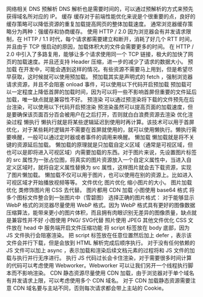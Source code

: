 网络相关
    DNS 预解析
        DNS 解析也是需要时间的，可以通过预解析的方式来预先获得域名所对应的 IP。
        <link rel="dns-prefetch" href="//yuchengkai.cn" />
    缓存
        缓存对于前端性能优化来说是个很重要的点，良好的缓存策略可以降低资源的重复加载提高网页的整体加载速度。
        通常浏览器缓存策略分为两种：强缓存和协商缓存。
    使用 HTTP / 2.0
        因为浏览器会有并发请求限制，在 HTTP / 1.1 时代，每个请求都需要建立和断开，消耗了好几个 RTT 时间，并且由于 TCP 慢启动的原因，加载体积大的文件会需要更多的时间。
        在 HTTP / 2.0 中引入了多路复用，能够让多个请求使用同一个 TCP 链接，极大的加快了网页的加载速度。并且还支持 Header 压缩，进一步的减少了请求的数据大小。
    预加载
        在开发中，可能会遇到这样的情况。有些资源不需要马上用到，但是希望尽早获取，这时候就可以使用预加载。
        预加载其实是声明式的 fetch ，强制浏览器请求资源，并且不会阻塞 onload 事件，可以使用以下代码开启预加载
            <link rel="preload" href="http://example.com" />
        预加载可以一定程度上降低首屏的加载时间，因为可以将一些不影响首屏但重要的文件延后加载，唯一缺点就是兼容性不好。
    预渲染
        可以通过预渲染将下载的文件预先在后台渲染，可以使用以下代码开启预渲染
            <link rel="prerender" href="http://example.com" />
        预渲染虽然可以提高页面的加载速度，但是要确保该页面百分百会被用户在之后打开，否则就白白浪费资源去渲染
优化渲染过程
    懒执行
        懒执行就是将某些逻辑延迟到使用时再计算。该技术可以用于首屏优化，对于某些耗时逻辑并不需要在首屏就使用的，就可以使用懒执行。懒执行需要唤醒，一般可以通过定时器或者事件的调用来唤醒。
    懒加载
        懒加载就是将不关键的资源延后加载。
        懒加载的原理就是只加载自定义区域（通常是可视区域，但也可以是即将进入可视区域）内需要加载的东西。对于图片来说，先设置图片标签的 src 属性为一张占位图，将真实的图片资源放入一个自定义属性中，当进入自定义区域时，就将自定义属性替换为 src 属性，这样图片就会去下载资源，实现了图片懒加载。
        懒加载不仅可以用于图片，也可以使用在别的资源上。比如进入可视区域才开始播放视频等等。
文件优化
    图片优化
        缩小图片的大小。
    图片加载优化
        类修饰图片用 CSS 去代替。
        图片都用 CDN 加载
        小图使用 base64 格式
        将多个图标文件整合到一张图片中（雪碧图）
        选择正确的图片格式：
            对于能够显示 WebP 格式的浏览器尽量使用 WebP 格式。因为 WebP 格式具有更好的图像数据压缩算法，能带来更小的图片体积，而且拥有肉眼识别无差异的图像质量，缺点就是兼容性并不好
            小图使用 PNG/ SVG代替
            照片使用 JPEG
    其他文件优化
        CSS 文件放在 head 中
        服务端开启文件压缩功能
        将 script 标签放在 body 底部，因为 JS 文件执行会阻塞渲染。
        把 script 标签放在任意位置然后加上 defer ，表示该文件会并行下载，但是会放到 HTML 解析完成后顺序执行。
        对于没有任何依赖的 JS 文件可以加上 async ，表示加载和渲染后续文档元素的过程将和 JS 文件的加载与执行并行无序进行。
        执行 JS 代码过长会卡住渲染，对于需要很多时间计算的代码可以考虑使用 Webworker。Webworker 可以让我们另开一个线程执行脚本而不影响渲染。
    CDN
        静态资源尽量使用 CDN 加载，由于浏览器对于单个域名有并发请求上限，可以考虑使用多个 CDN 域名。
        对于 CDN 加载静态资源需要注意 CDN 域名要与主站不同，否则每次请求都会带上主站的 Cookie。